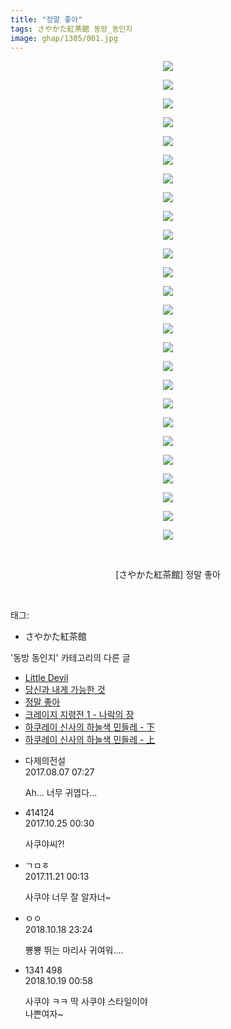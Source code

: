 ```yaml
---
title: "정말 좋아"
tags: さやかた紅茶館 동방_동인지
image: ghap/1305/001.jpg
---
```

<div class="article">
<p style="text-align: center; clear: none; float: none;"><img src="{{ site.nasurl }}/ghap/1305/001.jpg"/></p>
<p style="text-align: center; clear: none; float: none;"><img src="{{ site.nasurl }}/ghap/1305/002.jpg"/></p>
<p style="text-align: center; clear: none; float: none;"><img src="{{ site.nasurl }}/ghap/1305/003.jpg"/></p>
<p style="text-align: center; clear: none; float: none;"><img src="{{ site.nasurl }}/ghap/1305/004.jpg"/></p>
<p style="text-align: center; clear: none; float: none;"><img src="{{ site.nasurl }}/ghap/1305/005.jpg"/></p>
<p style="text-align: center; clear: none; float: none;"><img src="{{ site.nasurl }}/ghap/1305/006.jpg"/></p>
<p style="text-align: center; clear: none; float: none;"><img src="{{ site.nasurl }}/ghap/1305/007.jpg"/></p>
<p style="text-align: center; clear: none; float: none;"><img src="{{ site.nasurl }}/ghap/1305/008.jpg"/></p>
<p style="text-align: center; clear: none; float: none;"><img src="{{ site.nasurl }}/ghap/1305/009.jpg"/></p>
<p style="text-align: center; clear: none; float: none;"><img src="{{ site.nasurl }}/ghap/1305/010.jpg"/></p>
<p style="text-align: center; clear: none; float: none;"><img src="{{ site.nasurl }}/ghap/1305/011.jpg"/></p>
<p style="text-align: center; clear: none; float: none;"><img src="{{ site.nasurl }}/ghap/1305/012.jpg"/></p>
<p style="text-align: center; clear: none; float: none;"><img src="{{ site.nasurl }}/ghap/1305/013.jpg"/></p>
<p style="text-align: center; clear: none; float: none;"><img src="{{ site.nasurl }}/ghap/1305/014.jpg"/></p>
<p style="text-align: center; clear: none; float: none;"><img src="{{ site.nasurl }}/ghap/1305/015.jpg"/></p>
<p style="text-align: center; clear: none; float: none;"><img src="{{ site.nasurl }}/ghap/1305/016.jpg"/></p>
<p style="text-align: center; clear: none; float: none;"><img src="{{ site.nasurl }}/ghap/1305/017.jpg"/></p>
<p style="text-align: center; clear: none; float: none;"><img src="{{ site.nasurl }}/ghap/1305/018.jpg"/></p>
<p style="text-align: center; clear: none; float: none;"><img src="{{ site.nasurl }}/ghap/1305/019.jpg"/></p>
<p style="text-align: center; clear: none; float: none;"><img src="{{ site.nasurl }}/ghap/1305/020.jpg"/></p>
<p style="text-align: center; clear: none; float: none;"><img src="{{ site.nasurl }}/ghap/1305/021.jpg"/></p>
<p style="text-align: center; clear: none; float: none;"><img src="{{ site.nasurl }}/ghap/1305/022.jpg"/></p>
<p style="text-align: center; clear: none; float: none;"><img src="{{ site.nasurl }}/ghap/1305/023.jpg"/></p>
<p style="text-align: center; clear: none; float: none;"><img src="{{ site.nasurl }}/ghap/1305/024.jpg"/></p>
<p style="text-align: center; clear: none; float: none;"><img src="{{ site.nasurl }}/ghap/1305/025.jpg"/></p>
<p style="text-align: center; clear: none; float: none;"><img src="{{ site.nasurl }}/ghap/1305/026.jpg"/></p>
<p style="text-align: center; clear: none; float: none;"><br/></p>
<p style="text-align: center; clear: none; float: none;">[さやかた紅茶館] 정말 좋아</p>
<p><br/></p>
</div><div class="tagTrail">
<p>태그: </p>
<ul>
<li>さやかた紅茶館</li>
</ul>
</div><div class="another">
<p>'동방 동인지' 카테고리의 다른 글</p>
<ul>
<li><a href="/2016-08-03-ghap_1308">Little Devil</a></li>
<li><a href="/2016-08-02-ghap_1306">당신과 내게 가능한 것</a></li>
<li><a href="/2016-08-02-ghap_1305">정말 좋아</a></li>
<li><a href="/2016-08-02-ghap_1304">크레이지 지령전 1 - 나락의 장</a></li>
<li><a href="/2016-08-02-ghap_1302">하쿠레이 신사의 하늘색 민들레 - 下</a></li>
<li><a href="/2016-08-02-ghap_1301">하쿠레이 신사의 하늘색 민들레 - 上</a></li>
</ul>
</div><div class="cb_module cb_fluid">
<div class="cb_wrt cb_profile">
<div class="comment">
<ul>
<li class="cb_thumb_off" id="comment15053404">
<div class="cb_comment_area">
<div class="cb_info_area">
<div class="cb_section">
<span class="cb_nick_name">다제의전설</span>
</div>
<div class="cb_section">
<span class="cb_date">2017.08.07 07:27 </span>
</div>
</div>
<div class="cb_dsc_comment">
<p class="cb_dsc">
											Ah... 너무 귀엽다...
										</p>
</div>
</div></li>
<li class="cb_thumb_off" id="comment15113722">
<div class="cb_comment_area">
<div class="cb_info_area">
<div class="cb_section">
<span class="cb_nick_name">414124</span>
</div>
<div class="cb_section">
<span class="cb_date">2017.10.25 00:30 </span>
</div>
</div>
<div class="cb_dsc_comment">
<p class="cb_dsc">
											사쿠야씨?!
										</p>
</div>
</div></li>
<li class="cb_thumb_off" id="comment15133782">
<div class="cb_comment_area">
<div class="cb_info_area">
<div class="cb_section">
<span class="cb_nick_name">ㄱㅁㅎ</span>
</div>
<div class="cb_section">
<span class="cb_date">2017.11.21 00:13 </span>
</div>
</div>
<div class="cb_dsc_comment">
<p class="cb_dsc">
											사쿠야 너무 잘 알자너~
										</p>
</div>
</div></li>
<li class="cb_thumb_off" id="comment15357988">
<div class="cb_comment_area">
<div class="cb_info_area">
<div class="cb_section">
<span class="cb_nick_name">ㅇㅇ</span>
</div>
<div class="cb_section">
<span class="cb_date">2018.10.18 23:24 </span>
</div>
</div>
<div class="cb_dsc_comment">
<p class="cb_dsc">
											뿅뿅 뛰는 마리사 귀여워....
										</p>
</div>
</div></li>
<li class="cb_thumb_off" id="comment15358025">
<div class="cb_comment_area">
<div class="cb_info_area">
<div class="cb_section">
<span class="cb_nick_name">1341 498</span>
</div>
<div class="cb_section">
<span class="cb_date">2018.10.19 00:58 </span>
</div>
</div>
<div class="cb_dsc_comment">
<p class="cb_dsc">
											사쿠야 ㅋㅋ 딱 사쿠야 스타일이야<br/>
나쁜여자~
										</p>
</div>
</div></li>
</ul>
</div>
</div><!-- commentList close -->
</div>
<br/>
<p id="refer"></p>
<br/>
